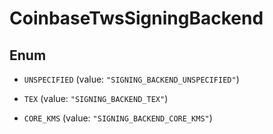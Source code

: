 
# CoinbaseTwsSigningBackend

## Enum


* `UNSPECIFIED` (value: `"SIGNING_BACKEND_UNSPECIFIED"`)

* `TEX` (value: `"SIGNING_BACKEND_TEX"`)

* `CORE_KMS` (value: `"SIGNING_BACKEND_CORE_KMS"`)



